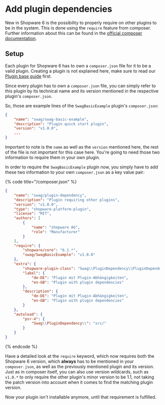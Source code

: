 # Add plugin dependencies

New in Shopware 6 is the possibility to properly require on other plugins to be in the system. This is done using the `require` feature from composer. Further information about this can be found in the [official composer documentation](https://getcomposer.org/doc/04-schema.md#package-links).

## Setup

Each plugin for Shopware 6 has to own a `composer.json` file for it to be a valid plugin.
Creating a plugin is not explained here, make sure to read our [Plugin base guide](../plugin-base-guide.md) first.

Since every plugin has to own a `composer.json` file, you can simply refer to this plugin by its technical name and its version mentioned in the respective plugin's `composer.json`.

So, those are example lines of the `SwagBasicExample` plugin's `composer.json`:

```json
{
    "name": "swag/swag-basic-example",
    "description": "Plugin quick start plugin",
    "version": "v1.0.0",
    ...
}
```

Important to note is the `name` as well as the `version` mentioned here, the rest of the file is not important for this case here. You're going to need those two information to require them in your own plugin.

In order to require the `SwagBasicExample` plugin now, you simply have to add these two information to your own `composer.json` as a key value pair:

{% code title="<plugin root>/composer.json" %}
```json
{
    "name": "swag/plugin-dependency",
    "description": "Plugin requiring other plugins",
    "version": "v1.0.0",
    "type": "shopware-platform-plugin",
    "license": "MIT",
    "authors": [
        {
            "name": "shopware AG",
            "role": "Manufacturer"
        }
    ],
    "require": {
        "shopware/core": "6.1.*",
        "swag/SwagBasicExample": "v1.0.0"
    },
    "extra": {
        "shopware-plugin-class": "Swag\\PluginDependency\\PluginDependency",
        "label": {
            "de-DE": "Plugin mit Plugin-Abhängigkeiten",
            "en-GB": "Plugin with plugin dependencies"
        },
        "description": {
            "de-DE": "Plugin mit Plugin-Abhängigkeiten",
            "en-GB": "Plugin with plugin dependencies"
        }
    },
    "autoload": {
        "psr-4": {
            "Swag\\PluginDependency\\": "src/"
        }
    }
}
```
{% endcode %}

Have a detailed look at the `require` keyword, which now requires both the Shopware 6 version, which **always** has to be mentioned in your `composer.json`, as well as the previously mentioned plugin and its version. Just as in composer itself, you can also use version wildcards, such as `v1.0.*` to only require the other plugin's minor version to be 1.1, not taking the patch version into account when it comes to find the matching plugin version.

Now your plugin isn't installable anymore, until that requirement is fulfilled.


